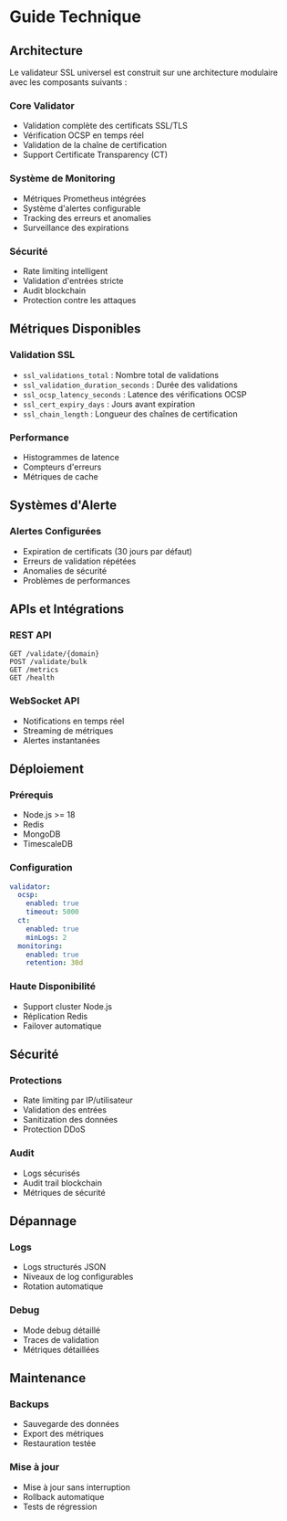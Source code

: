 # Guide Technique

## Architecture

Le validateur SSL universel est construit sur une architecture modulaire avec les composants suivants :

### Core Validator
- Validation complète des certificats SSL/TLS
- Vérification OCSP en temps réel
- Validation de la chaîne de certification
- Support Certificate Transparency (CT)

### Système de Monitoring
- Métriques Prometheus intégrées
- Système d'alertes configurable
- Tracking des erreurs et anomalies
- Surveillance des expirations

### Sécurité
- Rate limiting intelligent
- Validation d'entrées stricte
- Audit blockchain
- Protection contre les attaques

## Métriques Disponibles

### Validation SSL
- `ssl_validations_total` : Nombre total de validations
- `ssl_validation_duration_seconds` : Durée des validations
- `ssl_ocsp_latency_seconds` : Latence des vérifications OCSP
- `ssl_cert_expiry_days` : Jours avant expiration
- `ssl_chain_length` : Longueur des chaînes de certification

### Performance
- Histogrammes de latence
- Compteurs d'erreurs
- Métriques de cache

## Systèmes d'Alerte

### Alertes Configurées
- Expiration de certificats (30 jours par défaut)
- Erreurs de validation répétées
- Anomalies de sécurité
- Problèmes de performances

## APIs et Intégrations

### REST API
```
GET /validate/{domain}
POST /validate/bulk
GET /metrics
GET /health
```

### WebSocket API
- Notifications en temps réel
- Streaming de métriques
- Alertes instantanées

## Déploiement

### Prérequis
- Node.js >= 18
- Redis
- MongoDB
- TimescaleDB

### Configuration
```yaml
validator:
  ocsp:
    enabled: true
    timeout: 5000
  ct:
    enabled: true
    minLogs: 2
  monitoring:
    enabled: true
    retention: 30d
```

### Haute Disponibilité
- Support cluster Node.js
- Réplication Redis
- Failover automatique

## Sécurité

### Protections
- Rate limiting par IP/utilisateur
- Validation des entrées
- Sanitization des données
- Protection DDoS

### Audit
- Logs sécurisés
- Audit trail blockchain
- Métriques de sécurité

## Dépannage

### Logs
- Logs structurés JSON
- Niveaux de log configurables
- Rotation automatique

### Debug
- Mode debug détaillé
- Traces de validation
- Métriques détaillées

## Maintenance

### Backups
- Sauvegarde des données
- Export des métriques
- Restauration testée

### Mise à jour
- Mise à jour sans interruption
- Rollback automatique
- Tests de régression